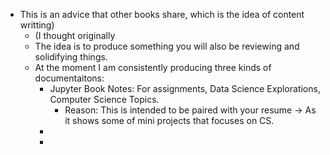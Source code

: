 - This is an advice that other books share, which is the idea of content writting)
	- (I thought originally
	- The idea is to produce something you will also be reviewing and solidifying things.
	- At the moment I am consistently producing three kinds of documentaitons:
		- Jupyter Book Notes: For assignments, Data Science Explorations, Computer Science Topics.
			- Reason: This is intended to be paired with your resume -> As it shows some of mini projects that focuses on CS.
		-
		-